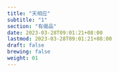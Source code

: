 ```yaml
---
title: "天相应"
subtitle: "1"
section: "有偈品"
date: 2023-03-28T09:01:21+08:00
lastmod: 2023-03-28T09:01:21+08:00
draft: false
brewing: false
weight: 01
---
```


